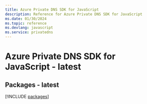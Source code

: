 ```yaml
---
title: Azure Private DNS SDK for JavaScript
description: Reference for Azure Private DNS SDK for JavaScript
ms.date: 01/30/2024
ms.topic: reference
ms.devlang: javascript
ms.service: privatedns
---
```

# Azure Private DNS SDK for JavaScript - latest
## Packages - latest
[!INCLUDE [packages](private-dns-index.md)]